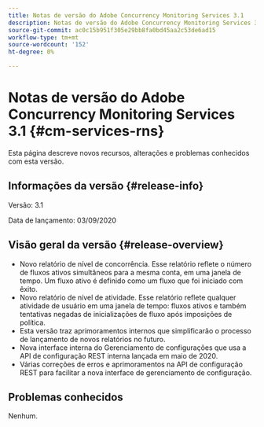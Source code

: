 ```yaml
---
title: Notas de versão do Adobe Concurrency Monitoring Services 3.1
description: Notas de versão do Adobe Concurrency Monitoring Services 3.1
source-git-commit: ac0c15b951f305e29bb8fa0bd45aa2c53de6ad15
workflow-type: tm+mt
source-wordcount: '152'
ht-degree: 0%

---
```



# Notas de versão do Adobe Concurrency Monitoring Services 3.1 {#cm-services-rns}

Esta página descreve novos recursos, alterações e problemas conhecidos com esta versão.

## Informações da versão {#release-info}

Versão: 3.1

Data de lançamento: 03/09/2020

## Visão geral da versão {#release-overview}

* Novo relatório de nível de concorrência. Esse relatório reflete o número de fluxos ativos simultâneos para a mesma conta, em uma janela de tempo. Um fluxo ativo é definido como um fluxo que foi iniciado com êxito.
* Novo relatório de nível de atividade. Esse relatório reflete qualquer atividade de usuário em uma janela de tempo: fluxos ativos e também tentativas negadas de inicializações de fluxo após imposições de política.
* Esta versão traz aprimoramentos internos que simplificarão o processo de lançamento de novos relatórios no futuro.
* Nova interface interna do Gerenciamento de configurações que usa a API de configuração REST interna lançada em maio de 2020.
* Várias correções de erros e aprimoramentos na API de configuração REST para facilitar a nova interface de gerenciamento de configuração.

## Problemas conhecidos

Nenhum.
